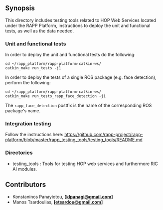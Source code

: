 ## Synopsis

This directory includes testing tools related to HOP Web Services located under the RAPP Platform, instructions to deploy the unit and functional tests, as well as the data needed.

### Unit and functional tests

In order to deploy the unit and functional tests do the following:

```
cd ~/rapp_platform/rapp-platform-catkin-ws/
catkin_make run_tests -j1
```

In order to deploy the tests of a single ROS package (e.g. face detection), perform the following:

```
cd ~/rapp_platform/rapp-platform-catkin-ws/
catkin_make run_tests_rapp_face_detection -j1
```

The ```rapp_face_detection``` postfix is the name of the corresponding ROS package's name.

### Integration testing

Follow the instructions here: https://github.com/rapp-project/rapp-platform/blob/master/rapp_testing_tools/testing_tools/README.md

### Directories

- testing_tools : Tools for testing HOP web services and furthermore RIC AI modules.

## Contributors

- Konstaninos Panayiotou, **[klpanagi@gmail.com]**
- Manos Tsardoulias, **[etsardou@gmail.com]**
